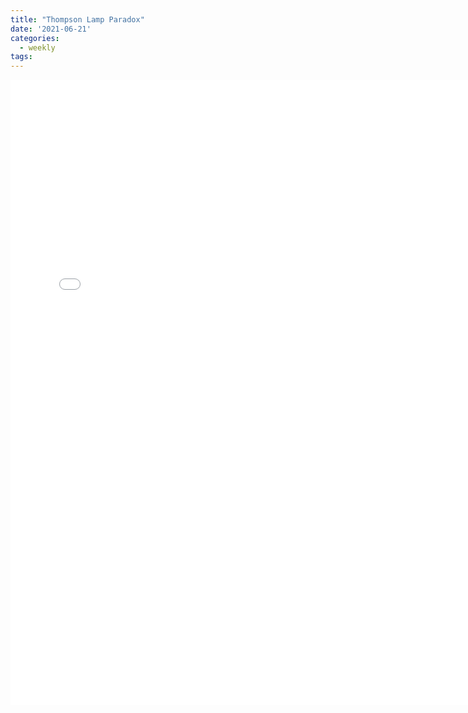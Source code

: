 ```yaml
---
title: "Thompson Lamp Paradox"
date: '2021-06-21'
categories:
  - weekly
tags:
---
```


<!-- <embed src="/assets/images/lamp.pdf" width="500" height="375"> -->

<iframe src="/assets/images/lamp.pdf" height="1000px" width="150%" style="border:none;"></iframe>

<!-- height="600px" -->
